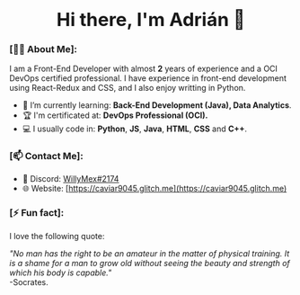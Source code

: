 ### <div align="center"><h1>Hi there, I'm Adrián 👋</h1></div>  

### [🙋‍♂️ About Me]:
I am a Front-End Developer with almost <b>2</b> years of experience and a OCI DevOps certified professional. I have experience in front-end development using React-Redux and CSS, and I also enjoy writting in Python.

- 📕 I’m currently learning: <b>Back-End Development (Java), Data Analytics</b>.
- 🏆 I'm certificated at: <b> DevOps Professional (OCI). </b>
- 💻 I usually code in: <b>Python</b>, <b>JS</b>, <b>Java</b>, <b>HTML</b>, <b>CSS</b> and <b>C++</b>.

### [📫 Contact Me]:

- 💭 Discord: [WillyMex#2174](https://discordapp.com/users/485235416673419266)
- 🌐 Website: [https://caviar9045.glitch.me](https://caviar9045.glitch.me)

### [⚡ Fun fact]:

I love the following quote:

<i>"No man has the right to be an amateur in the matter of physical training. It is a shame for a man to grow old without seeing the beauty and strength of which his body is capable."</i> <br/>
-Socrates.

<!--
**Caviar9045/Caviar9045** is a ✨ _special_ ✨ repository because its `README.md` (this file) appears on your GitHub profile.

Here are some ideas to get you started:

- 🔭 I’m currently working on ...
- 🌱 I’m currently learning ...
- 👯 I’m looking to collaborate on ...
- 🤔 I’m looking for help with ...
- 💬 Ask me about ...
- 📫 How to reach me: ...
- 😄 Pronouns: ...
- ⚡ Fun fact: ...
-->
